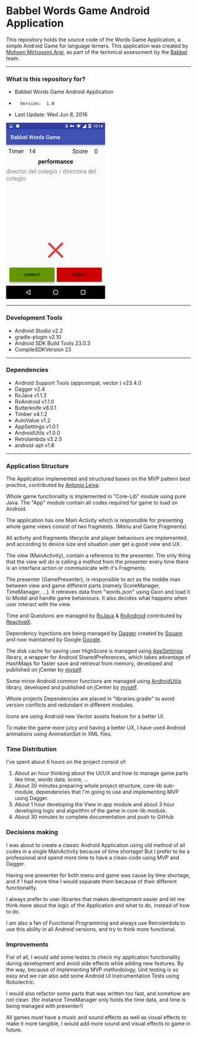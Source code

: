 Babbel Words Game Android Application
=====================================

This repository holds the source code of the Words Game Application, a simple Android Game for language lerners.
This application was created by [Mohsen Mirhoseini Argi](http://mirhoseini.com), as part of the technical assessment by the [Babbel](http://babbel.com) team.

--------------------
### What is this repository for? ###

* Babbel Words Game Android Application
*       Version:  1.0
* Last Update: Wed Jun 8, 2016

![Screenshot](screenshot2.png)

--------------------
### Development Tools ###

* Android Studio v2.2
* gradle-plugin v2.10
* Android SDK Build Tools 23.0.3
* CompileSDKVersion 23

--------------------
### Dependencies ###

* Android Support Tools (appcompat, vector ) v23.4.0
* Dagger v2.4
* RxJava v1.1.3
* RxAndroid v1.1.0
* Butterknife v8.0.1
* Timber v4.1.2
* AutoValue v1.2
* AppSettings v1.0.1
* AndroidUtils v1.0.0
* Retrolambda v3.2.5
* android-apt v1.8

--------------------
### Application Structure ###

The Application implemented and structured bases on the MVP pattern best practice, contributed by [Antonio Leiva](http://antonioleiva.com/mvp-android/).

Whole game functionality is implemented in "Core-Lib" module using pure Java. The "App" module contain all codes required for game to load on Android.

The application has one Main Activity which is responsible for presenting whole game views consist of two fragments. (Menu and Game Fragments)

All activity and fragments lifecycle and player behaviours are implemented, and according to device size and situation user get a good view and UX.

The view (MainActivity), contain a reference to the presenter. The only thing that the view will do is calling a method from the presenter every time there is an interface action or communicate with it's Fragments.

The presenter (GamePresenter), is responsible to act as the middle man between view and game different parts (namely ScoreManager, TimeManager, ...). It retrieves data from "words.json" using Gson and load it to Model and handle game behaviours. It also decides what happens when user interact with the view.

Time and Questions are managed by [RxJava](https://github.com/ReactiveX/RxJava) & [RxAndroid](https://github.com/ReactiveX/RxAndroid) contributed by [ReactiveX](http://reactivex.io).

Dependency Injections are being managed by [Dagger](https://github.com/google/dagger) created by [Square](http://square.github.io) and now maintained by Google [Google](http://google.github.io/dagger/).

The disk cache for saving user HighScore is managed using [AppSettings](https://github.com/mmirhoseini/app_settings) library, a wrapper for Android SharedPreferences, which takes advantage of HashMaps for faster save and retrieval from memory, developed and published on jCenter by [myself](http://mirhoseini.com).

Some minor Android common functions are managed using [AndroidUtils](https://github.com/mmirhoseini/utils) library, developed and published on jCenter by [myself](http://mirhoseini.com).

Whole projects Dependencies are placed in "libraries.gradle" to avoid version conflicts and redundant in different modules.

Icons are using Android new Vector assets feature for a better UI.

To make the game more juicy and having a better UX, I have used Android animations using AnimationSet in XML files.

### Time Distribution ###

I've spent about 6 hours on the project consist of:
<ol>
<li>About an hour thinking about the UI/UX and how to manage game parts like time, words data, score, ...</li>
<li>About 30 minutes preparing whole project structure, core-lib sub-module, dependencies that I'm going to use and implementing MVP using Dagger.</li>
<li>About 1 hour developing the View in app module and about 3 hour developing logic and algorithm of the game in core-lib module.</li>
<li>About 30 minutes to complete documentation and push to GitHub</li>
</ol>

### Decisions making ###

I was about to create a classic Android Application using old method of all codes in a single MainActivity because of time shortage!
But I prefer to be a professional and spend more time to have a clean-code using MVP and Dagger.

Having one presenter for both menu and game was cause by time shortage, and if I had more time I would separate them because of their different functionality.

I always prefer to user libraries that makes development easier and let me think more about the logic of the Application and what to do, instead of how to do.

I am also a fan of Functional Programming and always use Retrolambda to use this ability in all Android versions, and try to think more functional.

### Improvements ###

Fist of all, I would add some testes to check my application functionality during development and avoid side effects while adding new features.
By the way, because of implementing MVP methodology, Unit testing is so easy and we can also add some Android UI Instrumentation Tests using Robolectric.

I would also refactor some parts that was written too fast, and somehow are not clean. (for instance TimeManager only holds the time data, and time is being managed with presenter!)

All games must have a music and sound effects as well as visual effects to make it more tangible, I would add more sound and visual effects to game in future.